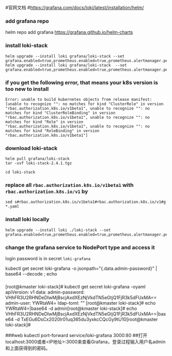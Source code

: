 #官网文档
#https://grafana.com/docs/loki/latest/installation/helm/
### add grafana repo
helm repo add grafana https://grafana.github.io/helm-charts
### install loki-stack
```
helm upgrade --install loki grafana/loki-stack --set grafana.enabled=true,prometheus.enabled=true,prometheus.alertmanager.persistentVolume.enabled=false,prometheus.server.persistentVolume.enabled=false
helm upgrade --install loki grafana/loki-stack  --set grafana.enabled=true,prometheus.enabled=true,prometheus.alertmanager.persistentVolume.enabled=false,prometheus.server.persistentVolume.enabled=false

```

### if you get the following error, that means your k8s version is too new to install
```
Error: unable to build kubernetes objects from release manifest: [unable to recognize "": no matches for kind "ClusterRole" in version "rbac.authorization.k8s.io/v1beta1", unable to recognize "": no matches for kind "ClusterRoleBinding" in version "rbac.authorization.k8s.io/v1beta1", unable to recognize "": no matches for kind "Role" in version "rbac.authorization.k8s.io/v1beta1", unable to recognize "": no matches for kind "RoleBinding" in version "rbac.authorization.k8s.io/v1beta1"]
```

### download loki-stack
```
helm pull grafana/loki-stack
tar -xvf loki-stack-2.4.1.tgz
```
```
cd loki-stack
```
### replace all `rbac.authorization.k8s.io/v1beta1` with `rbac.authorization.k8s.io/v1` by 
```
sed s#rbac.authorization.k8s.io/v1beta1#rbac.authorization.k8s.io/v1#g *.yaml
```
### install loki locally
```
helm upgrade --install loki ./loki-stack --set grafana.enabled=true,prometheus.enabled=true,prometheus.alertmanager.persistentVolume.enabled=false,prometheus.server.persistentVolume.enabled=false
```
### change the grafana service to NodePort type and access it
login password is in secret `loki-grafana`

kubectl get secret  loki-grafana -o jsonpath="{.data.admin-password}" | base64 --decode ; echo
###
[root@kmaster loki-stack]# kubectl get secret loki-grafana -oyaml
apiVersion: v1
data:
  admin-password: VHhFR3U2RHNDeDIwMjBscjAxdXEzNjVkdTN5eGtjQ1FjR3k5dFUxMA==
  admin-user: YWRtaW4=
  ldap-toml: ""
[root@kmaster loki-stack]# echo YWRtaW4=|base64 -d
admin[root@kmaster loki-stack]# echo VHhFR3U2RHNDeDIwMjBscjAxdXEzNjVkdTN5eGtjQ1FjR3k5dFUxMA==|base64 -d
TxEGu6DsCx2020lr01uq365du3yxkcCQcGy9tU10[root@kmaster loki-stack]#

###web
kubectl port-forward service/loki-grafana 3000:80
##打开localhost:3000或者<IP地址>:3000来查看Grafana，登录过程输入用户名admin和上面获得到的密码。
